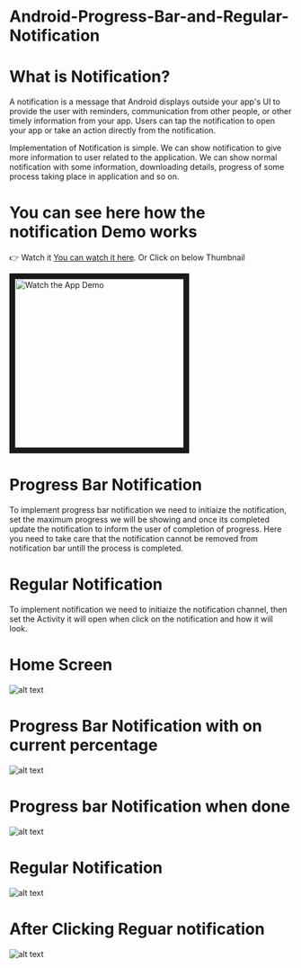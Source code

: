 # Android-Progress-Bar-and-Regular-Notification

# What is Notification?
A notification is a message that Android displays outside your app's UI to provide the user with reminders, communication from other people, or other timely information from your app. Users can tap the notification to open your app or take an action directly from the notification.


Implementation of Notification is simple. We can show notification to give more information to user related to the application. We can show normal notification with some information, downloading details, progress of some process taking place in application and so on. 

# You can see here how the notification Demo works

<p><g-emoji class="g-emoji" alias="point_right" fallback-src="https://github.githubassets.com/images/icons/emoji/unicode/1f449.png">👉</g-emoji> Watch it <a href="https://www.youtube.com/watch?v=31K3PUjfoqo" rel="nofollow">You can watch it here</a>. Or Click on below Thumbnail
<br></p>

<a href="https://www.youtube.com/watch?v=31K3PUjfoqo" target="_blank"><img src="/atachements/youtube_thumbnail.png" 
alt="Watch the App Demo" width="300" height="300" border="10" /></a>

# Progress Bar Notification 

To implement progress bar notification we need to initiaize the notification, set the maximum progress we will be showing and once its completed update the notification to inform the user of completion of progress. Here you need to take care that the notification cannot be removed from notification bar untill the process is completed. 


# Regular Notification

To implement notification we need to initiaize the notification channel, then set the Activity it will open when click on the notification and how it will look.

# Home Screen
![alt text](/atachements/notificatio_home_Screen.png)

# Progress Bar Notification with on current percentage

![alt text](/atachements/progress_bar_notification_with_progress.png)

# Progress bar Notification when done

![alt text](/atachements/progress_bar_notification_after_complete.png)

# Regular Notification

![alt text](/atachements/regular_notification.png)

# After Clicking Reguar notification

![alt text](/atachements/notification_on_click.png)






